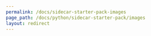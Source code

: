 ```yaml
---
permalink: /docs/sidecar-starter-pack-images
page_path: /docs/python/sidecar-starter-pack/images
layout: redirect
---
```

